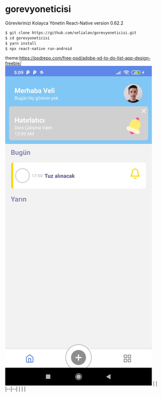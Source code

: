 # gorevyoneticisi
Görevlerinizi Kolayca Yönetin
React-Native version 0.62.2

```sh
$ git clone https://github.com/velialan/gorevyoneticisi.git
$ cd gorevyoneticisi
$ yarn install
$ npx react-native run-android
```
theme:https://psdrepo.com/free-psd/adobe-xd-to-do-list-app-design-freebie/ </br>
![enter image description here](https://github.com/velialan/gorevyoneticisi/blob/master/screenshot/task1.jpeg) |  |
|--|--|
|  |  |


